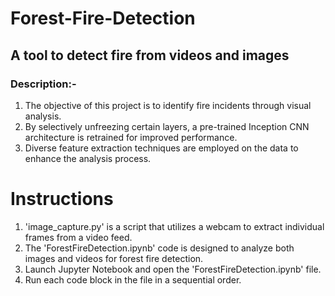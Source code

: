 # Forest-Fire-Detection
## A tool to detect fire from videos and images

### Description:-
1. The objective of this project is to identify fire incidents through visual analysis.
2. By selectively unfreezing certain layers, a pre-trained Inception CNN architecture is retrained for improved performance.
3. Diverse feature extraction techniques are employed on the data to enhance the analysis process.

# Instructions
1. 'image_capture.py' is a script that utilizes a webcam to extract individual frames from a video feed.
2. The 'ForestFireDetection.ipynb' code is designed to analyze both images and videos for forest fire detection.
3. Launch Jupyter Notebook and open the 'ForestFireDetection.ipynb' file.
4. Run each code block in the file in a sequential order.
